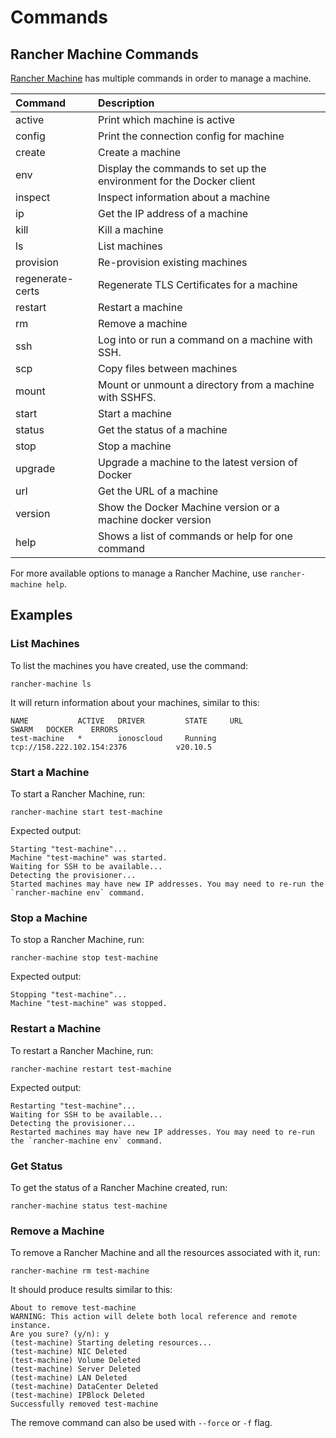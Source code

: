 # Commands

## Rancher Machine Commands

[Rancher Machine](https://github.com/rancher/machine) has multiple commands in order to manage a machine. 

| Command | Description |
| :--- | :--- |
| active		| Print which machine is active |
| config		| Print the connection config for machine |
| create		| Create a machine |
| env			| Display the commands to set up the environment for the Docker client |
| inspect		| Inspect information about a machine |
| ip			| Get the IP address of a machine |
| kill			| Kill a machine |
| ls			| List machines |
| provision		| Re-provision existing machines |
| regenerate-certs	| Regenerate TLS Certificates for a machine |
| restart		| Restart a machine |
| rm			| Remove a machine |
| ssh			| Log into or run a command on a machine with SSH. |
| scp			| Copy files between machines |
| mount		    | Mount or unmount a directory from a machine with SSHFS. |
| start		    | Start a machine |
| status		| Get the status of a machine |
| stop			| Stop a machine |
| upgrade		| Upgrade a machine to the latest version of Docker |
| url			| Get the URL of a machine |
| version		| Show the Docker Machine version or a machine docker version |
| help			| Shows a list of commands or help for one command |

For more available options to manage a Rancher Machine, use `rancher-machine help`.

## Examples

### List Machines

To list the machines you have created, use the command:

```text
rancher-machine ls
```

It will return information about your machines, similar to this:

```text
NAME           ACTIVE   DRIVER         STATE     URL                         SWARM   DOCKER    ERRORS
test-machine   *        ionoscloud     Running   tcp://158.222.102.154:2376           v20.10.5
```

### Start a Machine

To start a Rancher Machine, run: 

```text
rancher-machine start test-machine
```

Expected output:

```text
Starting "test-machine"...
Machine "test-machine" was started.
Waiting for SSH to be available...
Detecting the provisioner...
Started machines may have new IP addresses. You may need to re-run the `rancher-machine env` command.
```

### Stop a Machine

To stop a Rancher Machine, run: 

```text
rancher-machine stop test-machine
```

Expected output:

```text
Stopping "test-machine"...
Machine "test-machine" was stopped.
```

### Restart a Machine

To restart a Rancher Machine, run: 

```text
rancher-machine restart test-machine
```

Expected output:

```text
Restarting "test-machine"...
Waiting for SSH to be available...
Detecting the provisioner...
Restarted machines may have new IP addresses. You may need to re-run the `rancher-machine env` command.
```

### Get Status

To get the status of a Rancher Machine created, run: 

```text
rancher-machine status test-machine
```

### Remove a Machine

To remove a Rancher Machine and all the resources associated with it, run: 

```text
rancher-machine rm test-machine
```

It should produce results similar to this:

```text
About to remove test-machine
WARNING: This action will delete both local reference and remote instance.
Are you sure? (y/n): y
(test-machine) Starting deleting resources...
(test-machine) NIC Deleted
(test-machine) Volume Deleted
(test-machine) Server Deleted
(test-machine) LAN Deleted
(test-machine) DataCenter Deleted
(test-machine) IPBlock Deleted
Successfully removed test-machine
```

The remove command can also be used with `--force` or `-f` flag. 

